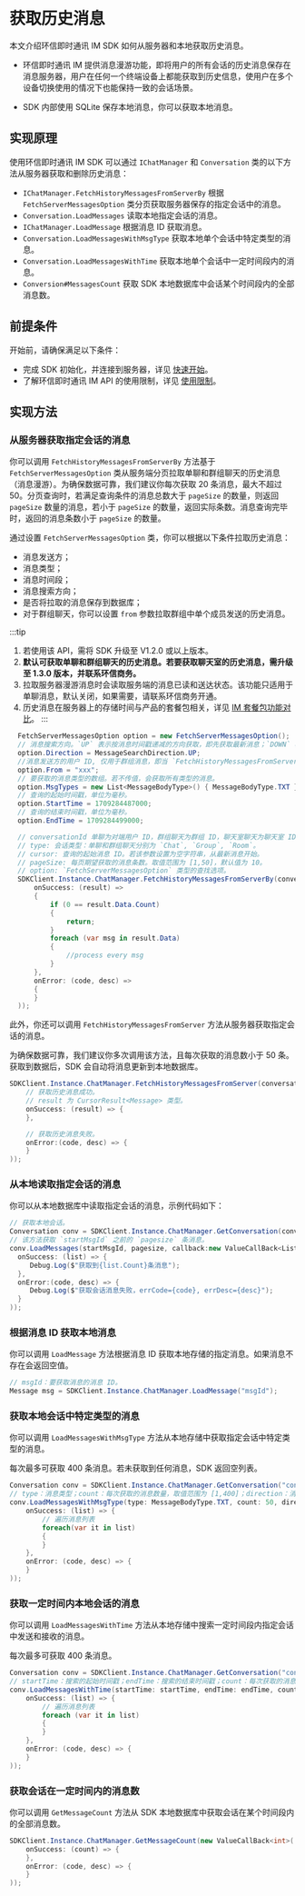 # 获取历史消息

<Toc />

本文介绍环信即时通讯 IM SDK 如何从服务器和本地获取历史消息。

- 环信即时通讯 IM 提供消息漫游功能，即将用户的所有会话的历史消息保存在消息服务器，用户在任何一个终端设备上都能获取到历史信息，使用户在多个设备切换使用的情况下也能保持一致的会话场景。

- SDK 内部使用 SQLite 保存本地消息，你可以获取本地消息。

## 实现原理

使用环信即时通讯 IM SDK 可以通过 `IChatManager` 和 `Conversation` 类的以下方法从服务器获取和删除历史消息：

- `IChatManager.FetchHistoryMessagesFromServerBy` 根据 `FetchServerMessagesOption` 类分页获取服务器保存的指定会话中的消息。
- `Conversation.LoadMessages` 读取本地指定会话的消息。
- `IChatManager.LoadMessage` 根据消息 ID 获取消息。
- `Conversation.LoadMessagesWithMsgType` 获取本地单个会话中特定类型的消息。
- `Conversation.LoadMessagesWithTime` 获取本地单个会话中一定时间段内的消息。
- `Conversion#MessagesCount` 获取 SDK 本地数据库中会话某个时间段内的全部消息数。

## 前提条件

开始前，请确保满足以下条件：

- 完成 SDK 初始化，并连接到服务器，详见 [快速开始](quickstart.html)。
- 了解环信即时通讯 IM API 的使用限制，详见 [使用限制](/product/limitation.html)。

## 实现方法

### 从服务器获取指定会话的消息

你可以调用 `FetchHistoryMessagesFromServerBy` 方法基于 `FetchServerMessagesOption` 类从服务端分页拉取单聊和群组聊天的历史消息（消息漫游）。为确保数据可靠，我们建议你每次获取 20 条消息，最大不超过 50。分页查询时，若满足查询条件的消息总数大于 `pageSize` 的数量，则返回 `pageSize` 数量的消息，若小于 `pageSize` 的数量，返回实际条数。消息查询完毕时，返回的消息条数小于 `pageSize` 的数量。

通过设置 `FetchServerMessagesOption` 类，你可以根据以下条件拉取历史消息：

- 消息发送方；
- 消息类型；
- 消息时间段；
- 消息搜索方向；
- 是否将拉取的消息保存到数据库；
- 对于群组聊天，你可以设置 `from` 参数拉取群组中单个成员发送的历史消息。

:::tip
1. 若使用该 API，需将 SDK 升级至 V1.2.0 或以上版本。
2. **默认可获取单聊和群组聊天的历史消息。若要获取聊天室的历史消息，需升级至 1.3.0 版本，并联系环信商务。**
3. 拉取服务器漫游消息时会读取服务端的消息已读和送达状态。该功能只适用于单聊消息，默认关闭，如果需要，请联系环信商务开通。
4. 历史消息在服务器上的存储时间与产品的套餐包相关，详见 [IM 套餐包功能对比](/product/product_package_feature.html)。
:::

```csharp
  FetchServerMessagesOption option = new FetchServerMessagesOption();
  // 消息搜索方向。`UP` 表示按消息时间戳递减的方向获取，即先获取最新消息；`DOWN` 表示按消息时间戳递增的方向获取，即先获取最老的消息。
  option.Direction = MessageSearchDirection.UP;
  //消息发送方的用户 ID, 仅用于群组消息，即当 `FetchHistoryMessagesFromServerBy` 中的 `type` 为 `ConversationType.Group` 时使用。
  option.From = "xxx";
  // 要获取的消息类型的数组。若不传值，会获取所有类型的消息。
  option.MsgTypes = new List<MessageBodyType>() { MessageBodyType.TXT };
  // 查询的起始时间戳，单位为毫秒。
  option.StartTime = 1709284487000;
  // 查询的结束时间戳，单位为毫秒。
  option.EndTime = 1709284499000;

  // conversationId 单聊为对端用户 ID，群组聊天为群组 ID，聊天室聊天为聊天室 ID。
  // type: 会话类型：单聊和群组聊天分别为 `Chat`, `Group`, `Room`。
  // cursor: 查询的起始消息 ID。若该参数设置为空字符串，从最新消息开始。
  // pageSize: 每页期望获取的消息条数。取值范围为 [1,50]，默认值为 10。
  // option: `FetchServerMessagesOption` 类型的查找选项。
  SDKClient.Instance.ChatManager.FetchHistoryMessagesFromServerBy(conversationId, type:ConversationType.Group, cursor:"", pageSize:10, option, new ValueCallBack<CursorResult<Message>>(
      onSuccess: (result) =>
      {
          if (0 == result.Data.Count)
          {
              return;
          }
          foreach (var msg in result.Data)
          {
              //process every msg
          }
      },
      onError: (code, desc) =>
      {
      }
  ));
```

此外，你还可以调用 `FetchHistoryMessagesFromServer` 方法从服务器获取指定会话的消息。

为确保数据可靠，我们建议你多次调用该方法，且每次获取的消息数小于 50 条。获取到数据后，SDK 会自动将消息更新到本地数据库。

```csharp
SDKClient.Instance.ChatManager.FetchHistoryMessagesFromServer(conversationId, type, startId, pageSize, new ValueCallBack<CursorResult<Message>>(
    // 获取历史消息成功。
    // result 为 CursorResult<Message> 类型。
    onSuccess: (result) => {
    },

    // 获取历史消息失败。
    onError:(code, desc) => {
    }
));
```

### 从本地读取指定会话的消息

你可以从本地数据库中读取指定会话的消息，示例代码如下：

```csharp
// 获取本地会话。
Conversation conv = SDKClient.Instance.ChatManager.GetConversation(conversationId, convType);
// 该方法获取 `startMsgId` 之前的 `pagesize` 条消息。
conv.LoadMessages(startMsgId, pagesize, callback:new ValueCallBack<List<Message>>(
  onSuccess: (list) => {
     Debug.Log($"获取到{list.Count}条消息");
  },
  onError:(code, desc) => {
     Debug.Log($"获取会话消息失败，errCode={code}, errDesc={desc}");
  }
));
```

### 根据消息 ID 获取本地消息

你可以调用 `LoadMessage` 方法根据消息 ID 获取本地存储的指定消息。如果消息不存在会返回空值。

```csharp
// msgId：要获取消息的消息 ID。
Message msg = SDKClient.Instance.ChatManager.LoadMessage("msgId");
```

### 获取本地会话中特定类型的消息

你可以调用 `LoadMessagesWithMsgType` 方法从本地存储中获取指定会话中特定类型的消息。

每次最多可获取 400 条消息。若未获取到任何消息，SDK 返回空列表。

```csharp
Conversation conv = SDKClient.Instance.ChatManager.GetConversation("convId");
// type：消息类型；count：每次获取的消息数量，取值范围为 [1,400]；direction：消息搜索方向：（默认）`UP`：按消息时间戳的逆序搜索；`DOWN`：按消息时间戳的正序搜索。
conv.LoadMessagesWithMsgType(type: MessageBodyType.TXT, count: 50, direction: MessageSearchDirection.UP, new ValueCallBack<List<Message>>(
    onSuccess: (list) => {
        // 遍历消息列表
        foreach(var it in list)
        {
        }
    },
    onError: (code, desc) => {
    }
));
```

### 获取一定时间内本地会话的消息

你可以调用 `LoadMessagesWithTime` 方法从本地存储中搜索一定时间段内指定会话中发送和接收的消息。

每次最多可获取 400 条消息。

```csharp
Conversation conv = SDKClient.Instance.ChatManager.GetConversation("convId");
// startTime：搜索的起始时间戳；endTime：搜索的结束时间戳；count：每次获取的消息数量，取值范围为 [1,400]。
conv.LoadMessagesWithTime(startTime: startTime, endTime: endTime, count: 50, new ValueCallBack<List<Message>>(
    onSuccess: (list) => {
        // 遍历消息列表
        foreach (var it in list)
        {
        }
    },
    onError: (code, desc) => {
    }
));
```

### 获取会话在一定时间内的消息数

你可以调用 `GetMessageCount` 方法从 SDK 本地数据库中获取会话在某个时间段内的全部消息数。

```csharp
SDKClient.Instance.ChatManager.GetMessageCount(new ValueCallBack<int>(
    onSuccess: (count) => {
    },
    onError: (code, desc) => {
    }
));
```
